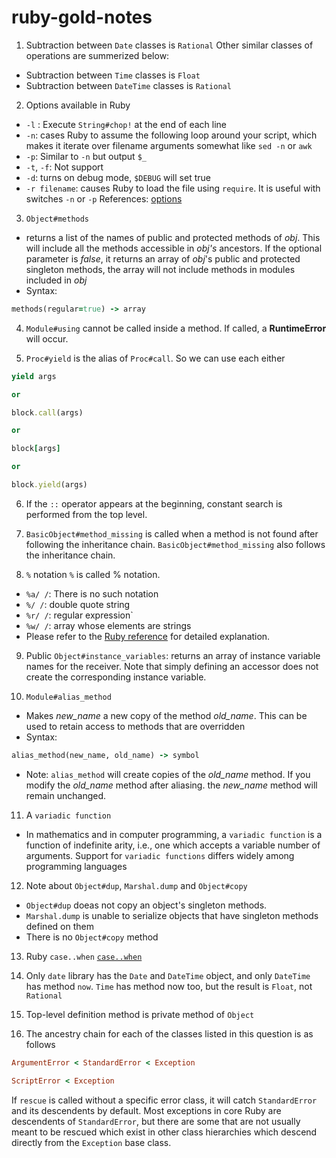 # ruby-gold-notes

1. Subtraction between `Date` classes is `Rational`
Other similar classes of operations are summerized below:
- Subtraction between `Time` classes is `Float`
- Subtraction between `DateTime` classes is `Rational`

2. Options available in Ruby
- `-l` : Execute `String#chop!` at the end of each line
- `-n`: cases Ruby to assume the following loop around your script, which makes it iterate over filename arguments somewhat like `sed -n` or `awk`
- `-p`: Similar to `-n` but output `$_`
- `-t`, `-f`: Not support
- `-d`: turns on debug mode, `$DEBUG` will set true
- `-r filename`: causes Ruby to load the file using `require`. It is useful with switches `-n` or `-p`
References: [options](https://ruby-doc.org/docs/ruby-doc-bundle/Manual/man-1.4/options.html)

3. `Object#methods`
- returns a list of the names of public and protected methods of *obj*. This will include all the methods accessible in *obj's* ancestors. If the optional parameter is *false*, it returns an array of *obj*'s public and protected singleton methods, the array will not include methods in modules included in *obj*
- Syntax: 
```ruby
methods(regular=true) -> array
```

4. `Module#using` cannot be called inside a method. If called, a **RuntimeError** will occur.

5. `Proc#yield` is the alias of `Proc#call`. So we can use each either
```ruby
yield args

or

block.call(args)

or

block[args]

or

block.yield(args)
```
6. If the `::` operator appears at the beginning, constant search is performed from the top level.

7. `BasicObject#method_missing` is called when a method is not found after following the inheritance chain. `BasicObject#method_missing` also follows the inheritance chain.

8. `%` notation
`%` is called % notation.
- `%a/ /`: There is no such notation
- `%/ /`: double quote string
- `%r/ /`: regular expression` 
- `%w/ /`: array whose elements are strings 
- Please refer to the [Ruby reference](https://docs.ruby-lang.org/ja/2.1.0/doc/spec=2fliteral.html#percent) for detailed explanation.

9. Public `Object#instance_variables`: returns an array of instance variable names for the receiver. Note that simply defining an accessor does not create the corresponding instance variable.

10. `Module#alias_method`
- Makes *new_name* a new copy of the method *old_name*. This can be used to retain access to methods that are overridden
- Syntax:
```ruby
alias_method(new_name, old_name) -> symbol
```
- Note: `alias_method` will create copies of the *old_name* method. If you modify the *old_name* method after aliasing. the *new_name* method will remain unchanged.

11. A `variadic function`
- In mathematics and in computer programming, a `variadic function` is a function of indefinite arity, i.e., one which accepts a variable number of arguments. Support for `variadic functions` differs widely among programming languages

12. Note about `Object#dup`, `Marshal.dump` and `Object#copy`
- `Object#dup` doeas not copy an object's singleton methods.
- `Marshal.dump` is unable to serialize objects that have singleton methods defined on them
- There is no `Object#copy` method

13. Ruby `case..when`
[`case..when`](https://www.rubyguides.com/2015/10/ruby-case/)

14. Only `date` library has the `Date` and `DateTime` object, and only `DateTime` has method `now`.
`Time` has method now too, but the result is `Float`, not `Rational`

15. Top-level definition method is private method of `Object`

16. The ancestry chain for each of the classes listed in this question is as follows
```ruby
ArgumentError < StandardError < Exception

ScriptError < Exception
```

If `rescue` is called without a specific error class, it will catch `StandardError` and its descendents by default. Most exceptions in core Ruby are descendents of `StandardError`, but there are some that are not usually meant to be rescued which exist in other class hierarchies which descend directly from the `Exception` base class.
